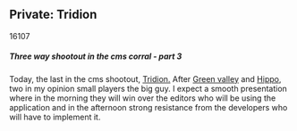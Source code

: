 <article><h2>Private: Tridion</h2><time><span class="day">1</span><span class="month">6</span><span class="year">107</span></time><h5>Three way shootout in the cms corral - part 3</h5>Today, the last in the cms shootout, <a href="http://www.tridion.nl/" title="Tridion content management system">Tridion.</a> After <a href="http://www.greenvalley.nl/">Green valley</a> and <a href="http://www.hippocms.nl/">Hippo</a>, two in my opinion small players the big guy. I expect a smooth presentation where in the morning they will win over the editors who will be using the application and in the afternoon strong resistance from the developers who will have to implement it.<!--more--></article>